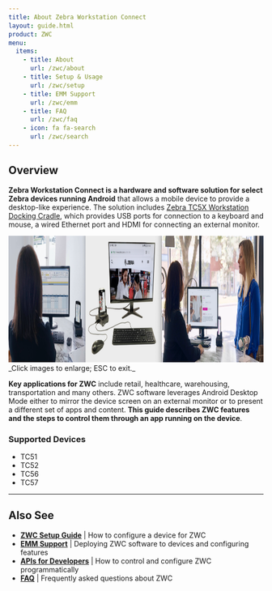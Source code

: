 ```yaml
---
title: About Zebra Workstation Connect
layout: guide.html
product: ZWC
menu:
  items:
    - title: About
      url: /zwc/about
    - title: Setup & Usage
      url: /zwc/setup
    - title: EMM Support
      url: /zwc/emm
    - title: FAQ
      url: /zwc/faq
    - icon: fa fa-search
      url: /zwc/search
---
```


## Overview
**Zebra Workstation Connect is a hardware and software solution for select Zebra devices running Android** that allows a mobile device to provide a desktop-like experience. The solution includes [Zebra TC5X Workstation Docking Cradle](https://www.zebra.com/content/dam/zebra_new_ia/en-us/solutions-verticals/product/Mobile_Computers/Hand-Held%20Computers/tc5x-tc7x-series/guides/tc5x-guide-configuration-and-accessories-en-us.pdf), which provides USB ports for connection to a keyboard and mouse, a wired Ethernet port and HDMI for connecting an external monitor. 

<img alt="image" style="height:250px" src="zwc_4.png"/>
_Click images to enlarge; ESC to exit._
<br>

**Key applications for ZWC** include retail, healthcare, warehousing, transportation and many others. ZWC software leverages Android Desktop Mode either to mirror the device screen on an external monitor or to present a different set of apps and content. **This guide describes ZWC features and the steps to control them through an app running on the device**.  

### Supported Devices

* TC51
* TC52
* TC56
* TC57

-----

## Also See

* **[ZWC Setup Guide](../setup)** | How to configure a device for ZWC
* **[EMM Support](../EMM)** | Deploying ZWC software to devices and configuring features
* **[APIs for Developers](../api)** | How to control and configure ZWC programmatically 
* **[FAQ](../faq)** | Frequently asked questions about ZWC

